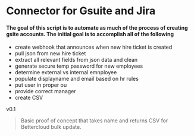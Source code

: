 # Connector for Gsuite and Jira

#### The goal of this script is to automate as much of the process of creating gsite accounts. The initial goal is to accomplish all of the following

- create webhook that announces when new hire ticket is created
- pull json from new hire ticket
- extract all relevant fields from json data and clean
- generate secure temp password for new employees
- determine external vs internal emnployee
- populate displayname and email based on hr rules
- put user in proper ou
- provide correct manager
- create CSV

v0.1

> Basic proof of concept that takes name and returns CSV for Bettercloud bulk update.
